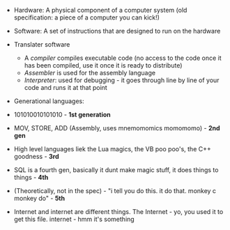 * Hardware: A physical component of a computer system (old specification: a piece of a computer you can kick!)
* Software: A set of instructions that are designed to run on the hardware
* Translater software
  * A *compiler* compiles executable code (no access to the code once it has been compiled, use it once it is ready to distribute)
  * *Assembler* is used for the assembly language
  * *Interpreter*: used for debugging - it goes through line by line of your code and runs it at that point

* Generational languages:
 * 101010010101010 - **1st generation**
 * MOV, STORE, ADD (Assembly, uses mnemomomics momomomo) - **2nd gen** 
 * High level languages liek the Lua magics, the VB poo poo's, the C++ goodness - **3rd**
 * SQL is a fourth gen, basically it dunt make magic stuff, it does things to things - **4th**
 * (Theoretically, not in the spec) - "i tell you do this. it do that. monkey c monkey do" - **5th** 


* Internet and internet are different things. The Internet - yo, you used it to get this file. internet - hmm it's something
